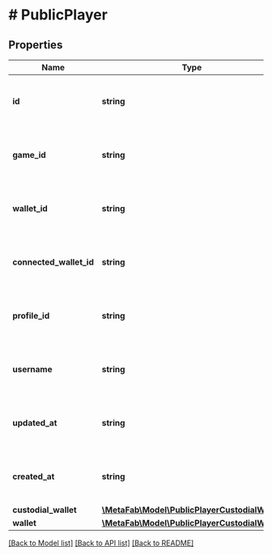 # # PublicPlayer

## Properties

Name | Type | Description | Notes
------------ | ------------- | ------------- | -------------
**id** | **string** | This field has not had a description added. | [optional]
**game_id** | **string** | This field has not had a description added. | [optional]
**wallet_id** | **string** | This field has not had a description added. | [optional]
**connected_wallet_id** | **string** | This field has not had a description added. | [optional]
**profile_id** | **string** | This field has not had a description added. | [optional]
**username** | **string** | This field has not had a description added. | [optional]
**updated_at** | **string** | This field has not had a description added. | [optional]
**created_at** | **string** | This field has not had a description added. | [optional]
**custodial_wallet** | [**\MetaFab\Model\PublicPlayerCustodialWallet**](PublicPlayerCustodialWallet.md) |  | [optional]
**wallet** | [**\MetaFab\Model\PublicPlayerCustodialWallet**](PublicPlayerCustodialWallet.md) |  | [optional]

[[Back to Model list]](../../README.md#models) [[Back to API list]](../../README.md#endpoints) [[Back to README]](../../README.md)
